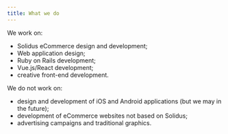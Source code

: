 ```yaml
---
title: What we do
---
```

We work on:

* Solidus eCommerce design and development;
* Web application design;
* Ruby on Rails development;
* Vue.js/React development;
* creative front-end development.

We do not work on:

* design and development of iOS and Android applications (but we may in the future);
* development of eCommerce websites not based on Solidus;
* advertising campaigns and traditional graphics.
